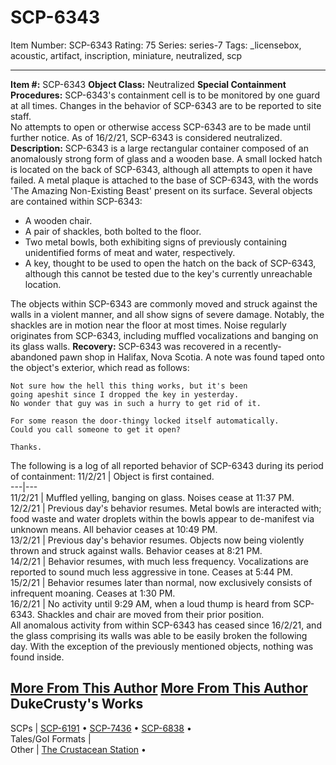 # SCP-6343
Item Number: SCP-6343
Rating: 75
Series: series-7
Tags: _licensebox, acoustic, artifact, inscription, miniature, neutralized, scp

---

**Item #:** SCP-6343
**Object Class:** Neutralized
**Special Containment Procedures:** SCP-6343's containment cell is to be monitored by one guard at all times. Changes in the behavior of SCP-6343 are to be reported to site staff.  
No attempts to open or otherwise access SCP-6343 are to be made until further notice.
As of 16/2/21, SCP-6343 is considered neutralized.
**Description:** SCP-6343 is a large rectangular container composed of an anomalously strong form of glass and a wooden base. A small locked hatch is located on the back of SCP-6343, although all attempts to open it have failed. A metal plaque is attached to the base of SCP-6343, with the words 'The Amazing Non-Existing Beast' present on its surface.
Several objects are contained within SCP-6343:
  * A wooden chair.
  * A pair of shackles, both bolted to the floor.
  * Two metal bowls, both exhibiting signs of previously containing unidentified forms of meat and water, respectively.
  * A key, thought to be used to open the hatch on the back of SCP-6343, although this cannot be tested due to the key's currently unreachable location.

The objects within SCP-6343 are commonly moved and struck against the walls in a violent manner, and all show signs of severe damage. Notably, the shackles are in motion near the floor at most times. Noise regularly originates from SCP-6343, including muffled vocalizations and banging on its glass walls.
**Recovery:** SCP-6343 was recovered in a recently-abandoned pawn shop in Halifax, Nova Scotia. A note was found taped onto the object's exterior, which read as follows:
    
    Not sure how the hell this thing works, but it's been 
    going apeshit since I dropped the key in yesterday. 
    No wonder that guy was in such a hurry to get rid of it. 
    
    For some reason the door-thingy locked itself automatically. 
    Could you call someone to get it open?
    
    Thanks.
The following is a log of all reported behavior of SCP-6343 during its period of containment:
11/2/21 | Object is first contained.  
---|---  
11/2/21 | Muffled yelling, banging on glass. Noises cease at 11:37 PM.  
12/2/21 | Previous day's behavior resumes. Metal bowls are interacted with; food waste and water droplets within the bowls appear to de-manifest via unknown means. All behavior ceases at 10:49 PM.  
13/2/21 | Previous day's behavior resumes. Objects now being violently thrown and struck against walls. Behavior ceases at 8:21 PM.  
14/2/21 | Behavior resumes, with much less frequency. Vocalizations are reported to sound much less aggressive in tone. Ceases at 5:44 PM.  
15/2/21 | Behavior resumes later than normal, now exclusively consists of infrequent moaning. Ceases at 1:30 PM.  
16/2/21 | No activity until 9:29 AM, when a loud thump is heard from SCP-6343. Shackles and chair are moved from their prior position.  
All anomalous activity from within SCP-6343 has ceased since 16/2/21, and the glass comprising its walls was able to be easily broken the following day. With the exception of the previously mentioned objects, nothing was found inside.
  

[More From This Author](javascript:;)
[More From This Author](javascript:;)
DukeCrusty's Works  
---  
SCPs |  [SCP-6191](/scp-6191) • [SCP-7436](/scp-7436) • [SCP-6838](/scp-6838) •  
Tales/GoI Formats |   
Other |  [The Crustacean Station](/the-crustacean-station) •  
  
  